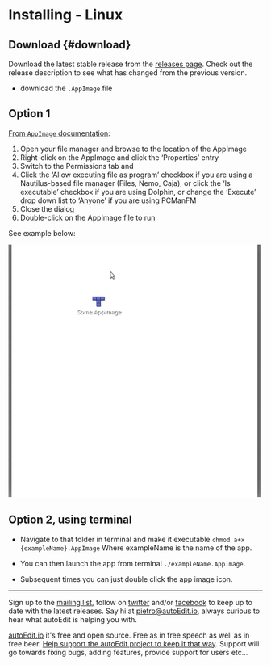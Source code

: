 # Installing - Linux

## Download {#download}


Download the latest stable release from the [releases page](https://github.com/OpenNewsLabs/autoEdit_2/releases). Check out the release description to see what has changed from the previous version.

* download the `.AppImage` file

## Option 1

[From `AppImage` documentation](https://discourse.appimage.org/t/how-to-make-an-appimage-executable/80):



1. Open your file manager and browse to the location of the AppImage
2. Right-click on the AppImage and click the ‘Properties’ entry
3. Switch to the Permissions tab and
4. Click the ‘Allow executing file as program’ checkbox if you are using a Nautilus-based file manager (Files, Nemo, Caja), or click the ‘Is executable’ checkbox if you are using Dolphin, or change the ‘Execute’ drop down list to ‘Anyone’ if you are using PCManFM
5. Close the dialog
6. Double-click on the AppImage file to run

See example below:

![setting appimage permission demonstration](/assets/appimagepremissions.gif)


## Option 2, using terminal 
* Navigate to that folder in terminal and make it executable `chmod a+x {exampleName}.AppImage` Where exampleName is the name of the app. 
* You can then launch the app from terminal `./exampleName.AppImage`.

* Subsequent times you can just double click the app image icon.  




---
<!--Donation notice -->

Sign up to the [mailing list](http://eepurl.com/cMzwSX), follow on [twitter](http://twitter.com/autoEdit2) and/or [facebook](https://www.facebook.com/autoEdit.io/) to keep up to date with the latest releases. Say hi at <a href="mailto:pietro@autoEdit.io?Subject=Hello" target="_top">pietro@autoEdit.io</a>, always curious to hear what autoEdit is helping you with.

[autoEdit.io](http://www.autoEdit.io) it's free and open source. Free as in free speech as well as in free beer.  [Help support the autoEdit project to keep it that way](https://donorbox.org/c9762eef-0e08-468e-90cb-2d00643697f8?recurring=true). Support will go towards fixing bugs, adding features, provide support for users etc...

